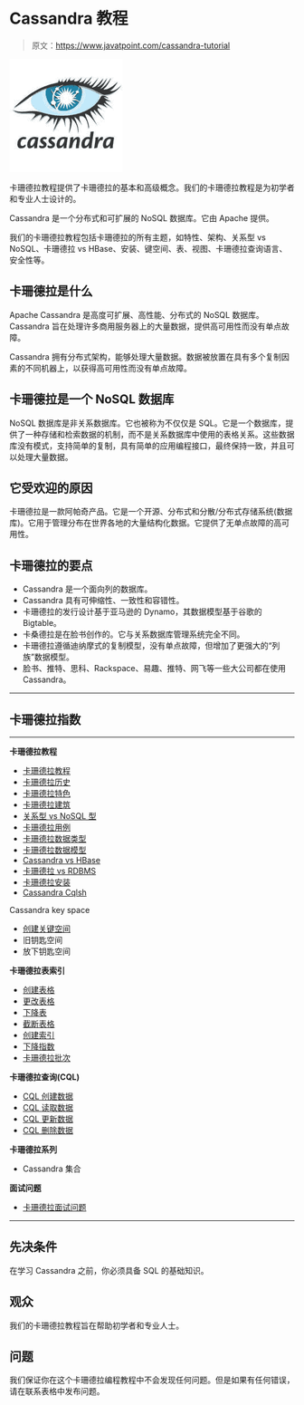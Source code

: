 # Cassandra 教程

> 原文：<https://www.javatpoint.com/cassandra-tutorial>

![Cassandra Tutorial](img/6ff590d4c3c902f26135a16699b682ee.png)

卡珊德拉教程提供了卡珊德拉的基本和高级概念。我们的卡珊德拉教程是为初学者和专业人士设计的。

Cassandra 是一个分布式和可扩展的 NoSQL 数据库。它由 Apache 提供。

我们的卡珊德拉教程包括卡珊德拉的所有主题，如特性、架构、关系型 vs NoSQL、卡珊德拉 vs HBase、安装、键空间、表、视图、卡珊德拉查询语言、安全性等。

## 卡珊德拉是什么

Apache Cassandra 是高度可扩展、高性能、分布式的 NoSQL 数据库。Cassandra 旨在处理许多商用服务器上的大量数据，提供高可用性而没有单点故障。

Cassandra 拥有分布式架构，能够处理大量数据。数据被放置在具有多个复制因素的不同机器上，以获得高可用性而没有单点故障。

## 卡珊德拉是一个 NoSQL 数据库

NoSQL 数据库是非关系数据库。它也被称为不仅仅是 SQL。它是一个数据库，提供了一种存储和检索数据的机制，而不是关系数据库中使用的表格关系。这些数据库没有模式，支持简单的复制，具有简单的应用编程接口，最终保持一致，并且可以处理大量数据。

## 它受欢迎的原因

卡珊德拉是一款阿帕奇产品。它是一个开源、分布式和分散/分布式存储系统(数据库)。它用于管理分布在世界各地的大量结构化数据。它提供了无单点故障的高可用性。

## 卡珊德拉的要点

*   Cassandra 是一个面向列的数据库。
*   Cassandra 具有可伸缩性、一致性和容错性。
*   卡珊德拉的发行设计基于亚马逊的 Dynamo，其数据模型基于谷歌的 Bigtable。
*   卡桑德拉是在脸书创作的。它与关系数据库管理系统完全不同。
*   卡珊德拉遵循迪纳摩式的复制模型，没有单点故障，但增加了更强大的“列族”数据模型。
*   脸书、推特、思科、Rackspace、易趣、推特、网飞等一些大公司都在使用 Cassandra。

* * *

## 卡珊德拉指数

* * *

**卡珊德拉教程**

*   [卡珊德拉教程](cassandra-tutorial)
*   [卡珊德拉历史](cassandra-history)
*   [卡珊德拉特色](cassandra-features)
*   [卡珊德拉建筑](cassandra-architecture)
*   [关系型 vs NoSQL 型](relational-vs-nosql-database)
*   [卡珊德拉用例](use-cases-of-cassandra)
*   [卡珊德拉数据类型](cassandra-cql-data-types)
*   [卡珊德拉数据模型](cassandra-data-model)
*   [Cassandra vs HBase](cassandra-vs-hbase)
*   [卡珊德拉 vs RDBMS](rdbms-vs-cassandra)
*   [卡珊德拉安装](cassandra-setup-and-installation)
*   [Cassandra Cqlsh](cassandra-cqlsh)

Cassandra key space

*   [创建关键空间](cassandra-create-keyspace)
*   旧钥匙空间
*   放下钥匙空间

**卡珊德拉表索引**

*   [创建表格](cassandra-create-table)
*   [更改表格](cassandra-alter-table)
*   [下降表](cassandra-drop-table)
*   [截断表格](cassandra-truncate-table)
*   [创建索引](cassandra-create-index)
*   [下降指数](cassandra-drop-index)
*   [卡珊德拉批次](cassandra-batch)

**卡珊德拉查询(CQL)**

*   [CQL 创建数据](cql-create-data)
*   [CQL 读取数据](cql-read-data)
*   [CQL 更新数据](cql-update-data)
*   [CQL 删除数据](cql-delete-data)

**卡珊德拉系列**

*   Cassandra 集合

**面试问题**

*   [卡珊德拉面试问题](cassandra-interview-questions)

* * *

## 先决条件

在学习 Cassandra 之前，你必须具备 SQL 的基础知识。

## 观众

我们的卡珊德拉教程旨在帮助初学者和专业人士。

## 问题

我们保证你在这个卡珊德拉编程教程中不会发现任何问题。但是如果有任何错误，请在联系表格中发布问题。